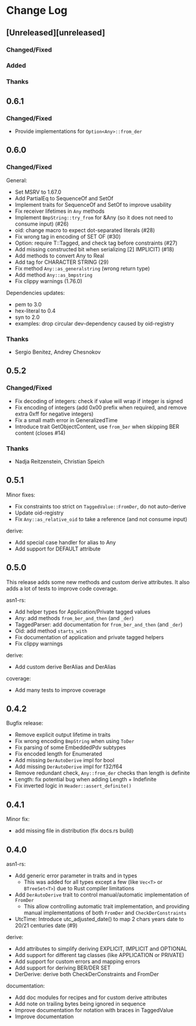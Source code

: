 # Change Log

## [Unreleased][unreleased]

### Changed/Fixed

### Added

### Thanks

## 0.6.1

### Changed/Fixed

- Provide implementations for `Option<Any>::from_der`

## 0.6.0

### Changed/Fixed

General:
- Set MSRV to 1.67.0
- Add PartialEq to SequenceOf and SetOf
- Implement traits for SequenceOf and SetOf to improve usability
- Fix receiver lifetimes in `Any` methods
- Implement `BmpString::try_from` for &Any (so it does not need to consume input) (#26)
- oid: change macro to expect dot-separated literals (#28)
- Fix wrong tag in encoding of SET OF (#30)
- Option: require T::Tagged, and check tag before constraints (#27)
- Add missing constructed bit when serializing [2] IMPLICIT) (#18)
- Add methods to convert Any to Real
- Add tag for CHARACTER STRING (29)
- Fix method `Any::as_generalstring` (wrong return type)
- Add method `Any::as_bmpstring`
- Fix clippy warnings (1.76.0)

Dependencies updates:
- pem to 3.0
- hex-literal to 0.4
- syn to 2.0
- examples: drop circular dev-dependency caused by oid-registry

### Thanks

- Sergio Benitez, Andrey Chesnokov

## 0.5.2

### Changed/Fixed

- Fix decoding of integers: check if value will wrap if integer is signed
- Fix encoding of integers (add 0x00 prefix when required, and remove extra 0xff for negative integers)
- Fix a small math error in GeneralizedTime
- Introduce trait GetObjectContent, use `from_ber` when skipping BER content (closes #14)

### Thanks

- Nadja Reitzenstein, Christian Speich

## 0.5.1

Minor fixes:

- Fix constraints too strict on `TaggedValue::FromDer`, do not auto-derive
- Update oid-registry
- Fix `Any::as_relative_oid` to take a reference (and not consume input)

derive:

- Add special case handler for alias to Any
- Add support for DEFAULT attribute

## 0.5.0

This release adds some new methods and custom derive attributes.
It also adds a lot of tests to improve code coverage.

asn1-rs:

- Add helper types for Application/Private tagged values
- Any: add methods `from_ber_and_then` (and `_der`)
- TaggedParser: add documentation for `from_ber_and_then` (and `_der`)
- Oid: add method `starts_with`
- Fix documentation of application and private tagged helpers
- Fix clippy warnings

derive:

- Add custom derive BerAlias and DerAlias

coverage:

- Add many tests to improve coverage

## 0.4.2

Bugfix release:
- Remove explicit output lifetime in traits
- Fix wrong encoding `BmpString` when using `ToDer`
- Fix parsing of some EmbeddedPdv subtypes
- Fix encoded length for Enumerated
- Add missing `DerAutoDerive` impl for bool
- Add missing `DerAutoDerive` impl for f32/f64
- Remove redundant check, `Any::from_der` checks than length is definite
- Length: fix potential bug when adding Length + Indefinite
- Fix inverted logic in `Header::assert_definite()`

## 0.4.1

Minor fix:
- add missing file in distribution (fix docs.rs build)

## 0.4.0

asn1-rs:

- Add generic error parameter in traits and in types
  - This was added for all types except a few (like `Vec<T>` or `BTreeSet<T>`) due to
    Rust compiler limitations
- Add `DerAutoDerive` trait to control manual/automatic implementation of `FromDer`
  - This allow controlling automatic trait implementation, and providing manual
    implementations of both `FromDer` and `CheckDerConstraints`
- UtcTime: Introduce utc_adjusted_date() to map 2 chars years date to 20/21 centuries date (#9)

derive:

- Add attributes to simplify deriving EXPLICIT, IMPLICIT and OPTIONAL
- Add support for different tag classes (like APPLICATION or PRIVATE)
- Add support for custom errors and mapping errors
- Add support for deriving BER/DER SET
- DerDerive: derive both CheckDerConstraints and FromDer

documentation:

- Add doc modules for recipes and for custom derive attributes
- Add note on trailing bytes being ignored in sequence
- Improve documentation for notation with braces in TaggedValue
- Improve documentation
